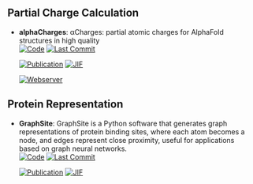 

## **Partial Charge Calculation**


- **alphaCharges**: αCharges: partial atomic charges for AlphaFold structures in high quality  
    [![Code](https://img.shields.io/github/stars/sb-ncbr/AlphaCharges?style=for-the-badge&logo=github)](https://github.com/sb-ncbr/AlphaCharges) 
    [![Last Commit](https://img.shields.io/github/last-commit/sb-ncbr/AlphaCharges?style=for-the-badge&logo=github)](https://github.com/sb-ncbr/AlphaCharges) 

    [![Publication](https://img.shields.io/badge/Publication-Citations:1-blue?style=for-the-badge&logo=bookstack)](https://doi.org/10.1093/nar/gkad349) 
    [![JIF](https://img.shields.io/badge/Impact_Factor-16.60-purple?style=for-the-badge&logo=academia)](https://doi.org/10.1093/nar/gkad349)

    [![Webserver](https://img.shields.io/badge/Webserver-online-brightgreen?style=for-the-badge&logo=cachet&logoColor=65FF8F)](https://alphacharges.ncbr.muni.cz/) 

## **Protein Representation**


- **GraphSite**: GraphSite is a Python software that generates graph representations of protein binding sites, where each atom becomes a node, and edges represent close proximity, useful for applications based on graph neural networks.  
    [![Code](https://img.shields.io/github/stars/shiwentao00/Graphsite?style=for-the-badge&logo=github)](https://github.com/shiwentao00/Graphsite) 
    [![Last Commit](https://img.shields.io/github/last-commit/shiwentao00/Graphsite?style=for-the-badge&logo=github)](https://github.com/shiwentao00/Graphsite) 

    [![Publication](https://img.shields.io/badge/Publication-Citations:14-blue?style=for-the-badge&logo=bookstack)](https://doi.org/10.3390/biom12081053) 
    [![JIF](https://img.shields.io/badge/Impact_Factor-4.80-purple?style=for-the-badge&logo=academia)](https://doi.org/10.3390/biom12081053)


